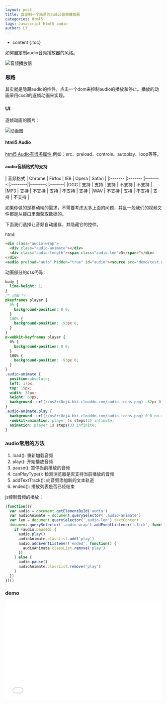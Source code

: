 ```yaml
---
layout: post
title: 自定制一个简易的audio音频播放器
categories: Html5
tags: Javascript Html5 audio
author: LY
---
```


* content
{:toc}

如何自定制audio音频播放器的风格。  

![音频播放器](//os8ri8oj4.bkt.clouddn.com/audio-demo.png)












### 思路

其实就是隐藏audio的控件，点击一个dom来控制audio的播放和停止。播放的动画采用css3的逐帧动画来实现。

### UI

逐帧动画的图片：

![动画图](//os8ri8oj4.bkt.clouddn.com/audio-icons.png)

#### html5 Audio

[html5 Audio有很多属性](https://developer.mozilla.org/zh-CN/docs/Web/Guide/HTML/Using_HTML5_audio_and_video),例如：src、preload、controls、autoplay、loop等等。

#### audio音频格式的支持

| 音频格式 | Chrome |  Firfox |  IE9  |  Opera  |   Safari   |
|:------- |:------- |--------:|:--------||--------:|:-------|
|OGG      |  支持   |  支持   |  支持   |   不支持   |  不支持  | 
|MP3      |  支持   |  不支持   |  支持   |   不支持   |  支持  |
|WAV      |  不支持   |  支持   |  不支持   |   支持   |  不支持  | 


如果你做的是移动端的需求，不需要考虑太多上面的问题，并且一般我们的视频文件都是从接口里面获取数据的。

下面我们选择让音频自动缓存，并隐藏它的控件。

html:
```html
<div class="audio-wrap">
  <div class="audio-animate"></div>
  <div class="audio-length"><span class="audio-len">5</span>"</div>
</div>
<audio preload="auto" hidden="true" id="audio"><source src="demo/test.mp3" type="audio/mpeg"></audio>
```

动画部分的css代码：
```css
body {
  line-height: 1;
}
/* 动画 */
@keyframes player {
  0% {
    background-position: 0 0;
  }
  100% {
    background-position: -93px 0;
  }
}
@-webkit-keyframes player {
  0% {
    background-position: 0 0;
  }
  100% {
    background-position: -93px 0;
  }
}
.audio-animate {
  position:absolute;
  left: 17px;
  top: 15px;
  width: 31px;
  height: 60px;
  background: url(//os8ri8oj4.bkt.clouddn.com/audio-icons.png) -62px 0 no-repeat;
}
.audio-animate.play {
  background: url(//os8ri8oj4.bkt.clouddn.com/audio-icons.png) 0 0 no-repeat;
  -webkit-animation: player 1s steps(3) infinite;
  animation: player 1s steps(3) infinite;
}
```

### audio常用的方法

1. load(): 重新加载音频
2. play(): 开始播放音频
3. pause(): 暂停当前播放的音频
4. canPlayType(): 检测浏览器是否支持当前播放的音频
5. addTextTrack(): 向音频添加新的文本轨道
6. ended(): 播放列表是否已经结束

js控制音频的播放：

```js
(function(){
  var audio = document.getElementById('audio')
  var audioAnimate = document.querySelector('.audio-animate')
  var len = document.querySelector('.audio-len').textContent
  document.querySelector('.audio-wrap').addEventListener('click', function() {
    if (audio.paused) {
      audio.play()
      audioAnimate.classList.add('play')
      audio.addEventListener('ended', function() {
        audioAnimate.classList.remove('play')
      })
    } else {
      audio.pause()
      audioAnimate.classList.remove('play')
    }
  })
})()
```

### demo

<iframe height='317' scrolling='no' src='//codepen.io/liu_yan/embed/QgBgzz/?height=317&theme-id=dark&default-tab=result&embed-version=2' frameborder='no' allowtransparency='true' allowfullscreen='true' style='width: 100%;'>See the Pen <a href='https://codepen.io/liu_yan/pen/QgBgzz/'>test</a> by liu_yan (<a href='//codepen.io/liu_yan'>@liu_yan</a>) on <a href='//codepen.io'>CodePen</a>.
</iframe>
